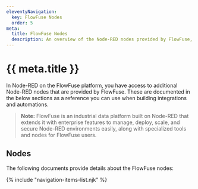 ```yaml
---
eleventyNavigation:
  key: FlowFuse Nodes
  order: 5
meta:
  title: FlowFuse Nodes
  description: An overview of the Node-RED nodes provided by FlowFuse, explaining their purpose, usage, and benefits for building integrations and automations.
---
```


# {{ meta.title }}

In Node-RED on the FlowFuse platform, you have access to additional Node-RED nodes that are provided by FlowFuse. These are documented in the below sections as a reference you can use when building integrations and automations.

> **Note:** FlowFuse is an industrial data platform built on Node-RED that extends it with enterprise features to manage, deploy, scale, and secure Node-RED environments easily, along with specialized tools and nodes for FlowFuse users.

## Nodes

The following documents provide details about the FlowFuse nodes:

{% include "navigation-items-list.njk" %}
